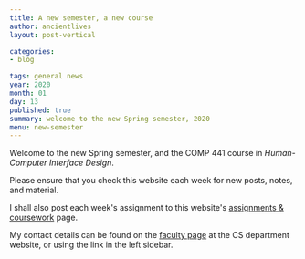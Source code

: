 ```yaml
---
title: A new semester, a new course
author: ancientlives
layout: post-vertical

categories:
- blog

tags: general news
year: 2020
month: 01
day: 13
published: true
summary: welcome to the new Spring semester, 2020
menu: new-semester
---
```


Welcome to the new Spring semester, and the COMP 441 course in *Human-Computer Interface Design*.

Please ensure that you check this website each week for new posts, notes, and material.

I shall also post each week's assignment to this website's [assignments & coursework](/assignments) page.

My contact details can be found on the [faculty page](http://www.luc.edu/cs/people/ftfaculty/haywardnicholas.shtml) at the CS department website, or using the link in the left sidebar.
